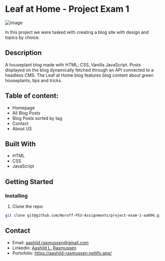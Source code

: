 # Leaf at Home - Project Exam 1  

![image](./Images/leafathome.webp.webp)

In this project we were tasked with creating a blog site with design and topics by choice.  

## Description

A houseplant blog made with HTML, CSS, Vanilla JavaScript. Posts displayed on the blog dynamically fetched through an API connected to a headless CMS. The Leaf at Home blog features blog content about green houseplants, tips and tricks.

## Table of content: 

- Homepage
- All Blog Posts
- Blog Posts sorted by tag
- Contact
- About US

## Built With

- HTML
- CSS
- JavaScript

## Getting Started

### Installing

1. Clone the repo:

```bash
git clone git@github.com/Noroff-FEU-Assignments/project-exam-1-aa096.git
```

## Contact
- Email: aashild.rasmussen@gmail.com
- Linkedin: [Aashild L. Rasmussen](www.linkedin.com/in/aashild-lauvland-rasmussen-8494a91ba)
- Portofolio: https://aashild-rasmussen.netlify.app/
